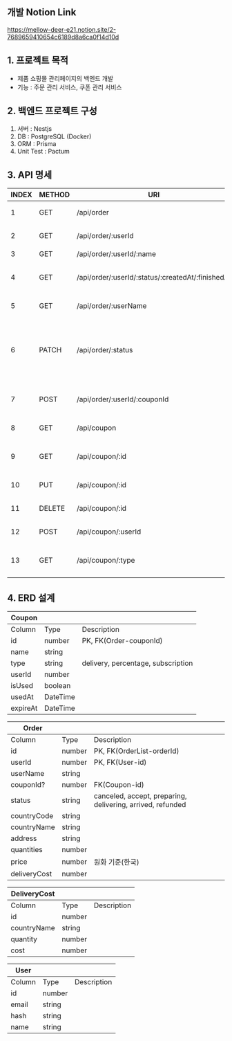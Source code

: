 ## 개발 Notion Link
https://mellow-deer-e21.notion.site/2-7689659410654c6189d8a6ca0f14d10d

## 1. 프로젝트 목적
- 제품 쇼핑몰 관리페이지의 백엔드 개발
- 기능 : 주문 관리 서비스, 쿠폰 관리 서비스

## 2. 백엔드 프로젝트 구성
1) 서버 : Nestjs
2) DB : PostgreSQL (Docker)
3) ORM : Prisma
4) Unit Test : Pactum

## 3. API 명세

| INDEX | METHOD | URI | DESCRIPTION | REMARK |
| --- | --- | --- | --- | --- |
| 1 | GET | /api/order | 제품 주문 내역 열람 (전체) | O |
| 2 | GET | /api/order/:userId | 제품 주문 내역 열람 (사용자) | O |
| 3 | GET | /api/order/:userId/:name | 주문 내역 검색 | O |
| 4 | GET | /api/order/:userId/:status/:createdAt/:finishedAt | 주문상태, 시작일자, 종료일자에 따른 필터 | O |
| 5 | GET | /api/order/:userName | 주문자명으로 검색 | O |
| 6 | PATCH | /api/order/:status | 제품 배송 상태 업데이트, 주문 건에 대하여 발송 처리,  배송중/배송완료 등 수정 | O |
| 7 | POST | /api/order/:userId/:couponId | 구매하기 (쿠폰 사용에 따른 할인, 배송비 적용) | O |
| 8 | GET | /api/coupon | 쿠폰 관리 - 조회 | O |
| 9 | GET | /api/coupon/:id | 쿠폰 관리 - 사용자별 쿠폰 조회 | O |
| 10 | PUT | /api/coupon/:id | 쿠폰 관리 - 쿠폰 내용 변경 | O |
| 11 | DELETE | /api/coupon/:id | 쿠폰 관리 - 쿠폰 삭제 | O |
| 12 | POST | /api/coupon/:userId | 특정 신규 쿠폰 코드 발급 | O |
| 13 | GET | /api/coupon/:type | 쿠폰 타입별 사용 횟수 및 총 할인액 조회 | O |

## 4. ERD 설계

| Coupon |  |  |
| --- | --- | --- |
| Column | Type | Description |
| id | number | PK, FK(Order-couponId) |
| name | string |  |
| type | string | delivery, percentage, subscription |
| userId | number |  |
| isUsed | boolean |  |
| usedAt | DateTime |  |
| expireAt | DateTime |  |

| Order |  |  |
| --- | --- | --- |
| Column | Type | Description |
| id | number | PK, FK(OrderList-orderId) |
| userId | number | PK, FK(User-id) |
| userName | string |  |
| couponId? | number | FK(Coupon-id) |
| status | string | canceled, accept, preparing, delivering, arrived, refunded |
| countryCode | string |  |
| countryName | string |  |
| address | string |  |
| quantities | number |  |
| price | number | 원화 기준(한국) |
| deliveryCost | number |  |

| DeliveryCost |  |  |
| --- | --- | --- |
| Column | Type | Description |
| id | number |  |
| countryName | string |  |
| quantity | number |  |
| cost | number |  |

| User |  |  |
| --- | --- | --- |
| Column | Type | Description |
| id | number |  |
| email | string |  |
| hash | string |  |
| name | string |  |
